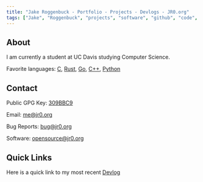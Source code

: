 ```yaml
---
title: "Jake Roggenbuck - Portfolio - Projects - Devlogs - JR0.org"
tags: ["Jake", "Roggenbuck", "projects", "software", "github", "code", "product", "manager"]
---
```


## About

I am currently a student at UC Davis studying Computer Science.

Favorite languages: [C](https://github.com/JakeRoggenbuck?tab=repositories&q=&type=&language=c&sort=stargazers), [Rust](https://github.com/JakeRoggenbuck?tab=repositories&q=&type=&language=rust&sort=stargazers), [Go](https://github.com/JakeRoggenbuck?tab=repositories&q=&type=&language=go&sort=stargazers), [C++](https://github.com/JakeRoggenbuck?tab=repositories&q=&type=&language=c%2B%2B&sort=stargazers), [Python](https://github.com/JakeRoggenbuck?tab=repositories&q=&type=&language=python&sort=stargazers)

## Contact

Public GPG Key: [309BBC9](jakeroggenbuck.gpg)

Email: [me@jr0.org](mailto:me@jr0.org)

Bug Reports: [bug@jr0.org](mailto:bug@jr0.org)

Software: [opensource@jr0.org](mailto:opensource@jr0.org)

## Quick Links

Here is a quick link to my most recent [Devlog](devlogs/march-2023/)
